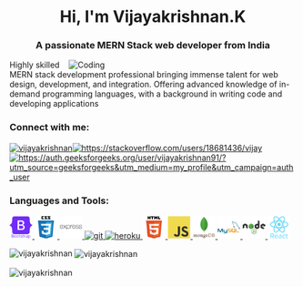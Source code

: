 <h1 align="center">Hi, I'm Vijayakrishnan.K</h1>
<h3 align="center">A passionate MERN Stack web developer from India</h3>
<img align="right" alt="Coding" width="400" 
     src=
"https://agencecartier.com/wp-content/uploads/2022/08/Cartier_InfolettreJuillet2022_Article1_desktopREV-1.gif" >

Highly skilled MERN stack development professional bringing immense talent for web design, development, and
integration. Offering advanced knowledge of in-demand programming languages, with a background in writing code and
developing applications


<h3 align="left">Connect with me:</h3>

<p align="left">

<a href="https://www.linkedin.com/in/vijay-krishnan-1a99aa228/" target="blank"><img align="center" src="https://raw.githubusercontent.com/rahuldkjain/github-profile-readme-generator/master/src/images/icons/Social/linked-in-alt.svg" alt="vijayakrishnan" height="30" width="40" /></a><a href="https://stackoverflow.com/users/https://stackoverflow.com/users/18681436/vijay" target="blank"><img align="center" src="https://raw.githubusercontent.com/rahuldkjain/github-profile-readme-generator/master/src/images/icons/Social/stack-overflow.svg" alt="https://stackoverflow.com/users/18681436/vijay" height="30" width="40" /></a><a href="https://auth.geeksforgeeks.org/user/https://auth.geeksforgeeks.org/user/vijayakrishnan91/?utm_source=geeksforgeeks&utm_medium=my_profile&utm_campaign=auth_user" target="blank"><img align="center" src="https://raw.githubusercontent.com/rahuldkjain/github-profile-readme-generator/master/src/images/icons/Social/geeks-for-geeks.svg" alt="https://auth.geeksforgeeks.org/user/vijayakrishnan91/?utm_source=geeksforgeeks&utm_medium=my_profile&utm_campaign=auth_user" height="30" width="40" /></a>
</p>
 
<h3 align="left">Languages and Tools:</h3>

<p align="left">
     
 <a href="https://getbootstrap.com" target="_blank" rel="noreferrer"> <img src="https://raw.githubusercontent.com/devicons/devicon/master/icons/bootstrap/bootstrap-plain-wordmark.svg" alt="bootstrap" width="40" height="40"/> </a><a href="https://www.w3schools.com/css/" target="_blank" rel="noreferrer"> <img src="https://raw.githubusercontent.com/devicons/devicon/master/icons/css3/css3-original-wordmark.svg" alt="css3" width="40" height="40"/> </a><a href="https://expressjs.com" target="_blank" rel="noreferrer"> <img src="https://raw.githubusercontent.com/devicons/devicon/master/icons/express/express-original-wordmark.svg" alt="express" width="40" height="40"/> </a><a href="https://git-scm.com/" target="_blank" rel="noreferrer"> <img src="https://www.vectorlogo.zone/logos/git-scm/git-scm-icon.svg" alt="git" width="40" height="40"/> </a> <a href="https://heroku.com" target="_blank" rel="noreferrer"><img src="https://www.vectorlogo.zone/logos/heroku/heroku-icon.svg" alt="heroku" width="40" height="40"/> </a> <a href="https://www.w3.org/html/" target="_blank" rel="noreferrer"><img src="https://raw.githubusercontent.com/devicons/devicon/master/icons/html5/html5-original-wordmark.svg" alt="html5" width="40" height="40"/> </a> <a href="https://developer.mozilla.org/en-US/docs/Web/JavaScript" target="_blank" rel="noreferrer"><img src="https://raw.githubusercontent.com/devicons/devicon/master/icons/javascript/javascript-original.svg" alt="javascript" width="40" height="40"/> </a> <a href="https://www.mongodb.com/" target="_blank" rel="noreferrer"><img src="https://raw.githubusercontent.com/devicons/devicon/master/icons/mongodb/mongodb-original-wordmark.svg" alt="mongodb" width="40" height="40"/> </a> <a href="https://www.mysql.com/" target="_blank" rel="noreferrer"><img src="https://raw.githubusercontent.com/devicons/devicon/master/icons/mysql/mysql-original-wordmark.svg" alt="mysql" width="40" height="40"/> </a> <a href="https://nodejs.org" target="_blank" rel="noreferrer"><img src="https://raw.githubusercontent.com/devicons/devicon/master/icons/nodejs/nodejs-original-wordmark.svg" alt="nodejs" width="40" height="40"/> </a> <a href="https://reactjs.org/" target="_blank" rel="noreferrer"><img src="https://raw.githubusercontent.com/devicons/devicon/master/icons/react/react-original-wordmark.svg" alt="react" width="40" height="40"/> </a> </p>

<p><img align="left" src="https://github-readme-stats.vercel.app/api/top-langs?username=kvijayakrishnan&show_icons=true&locale=en&layout=compact" alt="vijayakrishnan" /></p>

<p>&nbsp;<img align="center" src="https://github-readme-stats.vercel.app/api?username=kvijayakrishnan&show_icons=true&locale=en" alt="vijayakrishnan" /></p>

<p><img align="center" src="https://github-readme-streak-stats.herokuapp.com/?user=kvijayakrishnan&" alt="vijayakrishnan" /></p>
